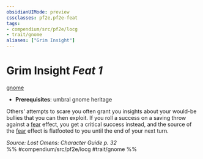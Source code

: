 ```yaml
---
obsidianUIMode: preview
cssclasses: pf2e,pf2e-feat
tags:
- compendium/src/pf2e/locg
- trait/gnome
aliases: ["Grim Insight"]
---
```

# Grim Insight  *Feat 1*  
[gnome](rules/traits/gnome.md "Gnome Ancestry & Heritage Trait")  

- **Prerequisites**: umbral gnome heritage

Others' attempts to scare you often grant you insights about your would-be bullies that you can then exploit. If you roll a success on a saving throw against a [fear](rules/traits/fear.md "Fear Effect Trait") effect, you get a critical success instead, and the source of the [fear](rules/traits/fear.md "Fear Effect Trait") effect is flatfooted to you until the end of your next turn.

*Source: Lost Omens: Character Guide p. 32*  
%% #compendium/src/pf2e/locg #trait/gnome %%